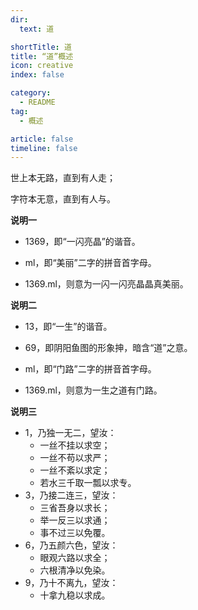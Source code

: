 ```yaml
---
dir:
  text: 道

shortTitle: 道
title: “道”概述
icon: creative
index: false

category: 
  - README
tag:
  - 概述

article: false
timeline: false
---
```


世上本无路，直到有人走；

字符本无意，直到有人与。

**说明一**

* 1369，即“一闪亮晶”的谐音。

* ml，即“美丽”二字的拼音首字母。

* 1369.ml，则意为一闪一闪亮晶晶真美丽。

**说明二**

* 13，即“一生”的谐音。

* 69，即阴阳鱼图的形象抻，暗含“道”之意。

* ml，即“门路”二字的拼音首字母。

* 1369.ml，则意为一生之道有门路。

**说明三**

* 1，乃独一无二，望汝：
    * 一丝不挂以求空；
    * 一丝不苟以求严；
    * 一丝不紊以求定；
    * 若水三千取一瓢以求专。
* 3，乃接二连三，望汝：
    * 三省吾身以求长；
    * 举一反三以求通；
    * 事不过三以免覆。
* 6，乃五颜六色，望汝：
    * 眼观六路以求全；
    * 六根清净以免染。
* 9，乃十不离九，望汝：
    * 十拿九稳以求成。
